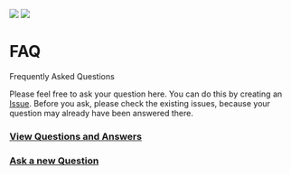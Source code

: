 [![](https://img.shields.io/badge/made%20by-Schluss-pink.svg?style=flat-square)](https://schluss.org)
[![](https://img.shields.io/badge/project-SCHLUSS-blue.svg?style=flat-square)](https://schluss.org/)

# FAQ
Frequently Asked Questions

Please feel free to ask your question here. You can do this by creating an [Issue](https://github.com/schluss/faq/issues). Before you ask, please check the existing issues, because your question may already have been answered there.

### [View Questions and Answers](https://github.com/schluss/faq/issues)
### [Ask a new Question](https://github.com/schluss/faq/issues/new)
